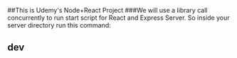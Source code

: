 ##This is Udemy's Node+React Project
###We will use a library call concurrently to run start script for React and Express Server.  So inside your server directory run this command:
## dev  

